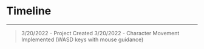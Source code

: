 # Timeline
---
> 3/20/2022 - Project Created
> 3/20/2022 - Character Movement Implemented (WASD keys with mouse guidance)
